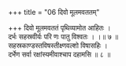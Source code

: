 +++
title = "06 दिवो मूलमवततम्"

+++
दिवो मूलमवततं पृथिव्यामोत आहितः ।  
दर्भः सहस्रवीर्यः परि णः पातु विश्वतः । ।॥ ७ ॥  
सहस्रकाण्डस्तविषस्तीक्ष्णवल्शो विषासहिः ।  
दर्भेण सर्वा रक्षांस्यमीवाश्चाप दहामसि ॥ ८ ॥